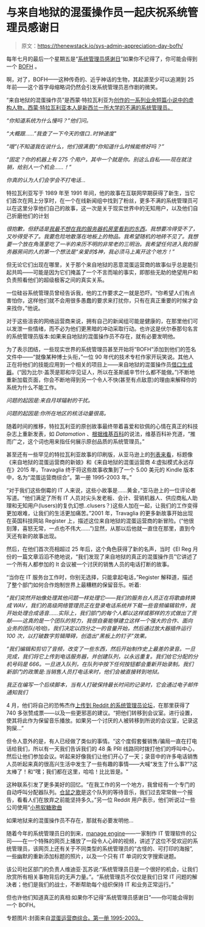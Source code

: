 # 与来自地狱的混蛋操作员一起庆祝系统管理员感谢日

> 原文：<https://thenewstack.io/sys-admin-appreciation-day-bofh/>

每年七月的最后一个星期五是“[系统管理员感谢日](https://en.wikipedia.org/wiki/System_Administrator_Appreciation_Day)”如果你不记得了，你可能会得到一个 [BOFH](https://web.archive.org/web/20160208044707/http://bofh.ntk.net/BOFH/) 。

啊，对了，BOFH——这种传奇的、近乎神话的生物，其起源至少可以追溯到 25 年前——这个首字母缩略词仍然会引发系统管理员恶作剧的微笑。

“来自地狱的混蛋操作员”是西蒙·特拉瓦利亚为[创作的一系列业余短篇小说中的虚构人物，西蒙·特拉瓦利亚本人是新西兰一所大学的不满的系统管理员。](http://bofh.bjash.com/)

*“你知道系统为什么慢吗？”他们问。*

*“大概跟……”我查了一下今天的借口..时钟速度"*

*“哦”(不知道我在说什么，他们很满意)“你知道什么时候能修好吗？”*

*“固定？你的机器上有 275 个用户，其中一个就是你。别这么自私——现在就注销，给别人一个机会……！”*

*你真的认为人们会学会不打电话…*

特拉瓦利亚写于 1989 年至 1991 年间，他的故事在互联网早期获得了新生，当它们首次在网上分享时，在一个在线新闻组中找到了粉丝，更多不满的系统管理员可以在这里分享他们自己的故事，这一次是关于现实世界中的无知用户，以及他们自己折磨他们的计划

*很抱歉，但舒适是[我最不想在我的服务器机房里看到的东西](https://banana.fish/sysadmin/ASR.Quotes)。我想要冷得受不了，又吵得受不了。我要危险地散落在地板上的物品。我希望随机的地砖不见了。我想要一个放在角落里吃了一半的来历不明的非常老的三明治。我希望任何进入我的服务器房间的人的第一个想法是“亲爱的$神，我必须马上离开这个地方！”*

但无论它们出现在哪里，关于那个来自地狱的恶意混蛋运营商的故事似乎总是能引起共鸣——可能是因为它们掩盖了一个不言而喻的事实，即那些无助的绝望用户和负责照看他们的超级极客之间的真实关系。

一位硅谷系统管理员曾经告诉我，他的工作要求之一就是恐吓。“你希望人们有点害怕你，这样他们就不会用很多愚蠢的要求来打扰你，只有在真正重要的时候才会来找你，”他说。

对于这些沮丧的网络运营商来说，拥有自己的新闻组可能是健康的，在那里他们可以发泄一些情绪，而不必为他们更黑暗的冲动采取行动。也许这是伏尔泰那句名言的系统管理员版本:如果来自地狱的混蛋操作员不存在，就有必要发明他。

为了表示团结，一些现实世界的系统管理员甚至开始将“BOFH”添加到他们的签名文件中——“就像某种博士头衔，”一位 90 年代的技术专栏作家开玩笑说。其他人正在将他们的技能应用到一个相关的项目上——来自地狱的混蛋操作员[借口生成器](http://pages.cs.wisc.edu/~ballard/bofh/)。(“因为比尔·盖茨是耶和华见证人，所以在圣斯威辛节什么都不能做。”)不断地重新加载页面，你会不断地得到另一个令人不快(甚至有点敌意)的理由来解释你的系统为什么不能工作。

*问题的起因是:来自月球辐射的干扰。*

*问题的起因是:你所在地区的核活动量很高。*

随着时间的推移，特拉瓦利亚的原创故事最终带着喜爱和钦佩的心情在真正的科技杂志上重新发表，如 *Datamation* 、[根据维基百科](https://en.wikipedia.org/wiki/Bofh)的说法，维基百科补充道，“推而广之，这个词也用来指任何展示原创品质的系统管理员。”

甚至还有一些罕见的特拉瓦利亚故事的印刷版，从亚马逊上的[列表来看](https://www.amazon.com/s/ref=nb_sb_noss/188-8500538-8644613?url=search-alias%3Daps&field-keywords=bastard%20operator%20from%20Hell)，标题像《来自地狱的混蛋运营商的新娘》和《来自地狱的混蛋运营商 4:虚拟模式永远存在》2015 年，Travaglia 终于将这些故事收集到了一个 5.00 美元的 Kindle 版本中，名为“混蛋运营商综合”。第一册 1995-2003 年。”

“对于我们这些倒霉的 IT 人来说，这些小故事是……黄金，”亚马逊上的一位评论者写道。“他们满足了所有 IT 人员对尖头发老板、会计、营销机器人、供应商私人助理和无知用户(lusers)的复仇幻想..clusers？)这些人加在一起，让我们的工作变得更加艰难，让我们的生活更加痛苦。”2001 年，Travaglia 的更多新故事开始出现在英国科技网站 Register 上，描述这位来自地狱的混蛋运营商的新冒险。(“他很刻薄，喜怒无常，一点也不伟大……”)显然，从那以后他就一直住在那里，直到今天还有新的故事出现。

然后，在他们首次亮相超过 25 年后，这个角色获得了新的名声，当时《El Reg 月份的一篇文章滔滔不绝地说，“我们发现了来自地狱的真正的混蛋操作员”它讲述了一个所有人都参加的 It 会议被一个讨厌的销售人员的电话打断的故事。

“当你在 IT 服务台工作时，你别无选择，只能拿起电话，”Register 解释道，描述了整个部门如何合作炮制世界上最糟糕的保留音乐。听着:

*“我们突然开始像处理其他问题一样处理它——我们的服务台人员正在将歌曲转换成 WAV，我们的高级网络管理员正在登录电话系统并下载一些音频编辑软件，我开始处理合成语音……实际上，我们部门的每个人都以这样或那样的方式做出了贡献——这真的是一个团队的努力，我很自豪能够建立这样一个强大的合作、面向业务的团队(哈哈)。我们决定以四分之一的音量开始，然后通过放大器插件运行 100 次，以打破数字剪辑障碍，创造出“黑板上的钉子”效果。*

*“我们编辑和剪切了音频，改变了一些东西，然后开始制作史上最差的录音。一旦完成，我们将它上传到电话服务器，并创建队列，以永远重复。我们给它分配的分机号码是 666。一旦进入队列，在队列中按下任何按钮都会重新开始录制。我们新部门的政策是:当销售人员打电话来时，他们会被直接转到地狱。*

*我正在编写一个后续脚本，当有人打破保持最长时间的记录时，它会通过电子邮件通知我们*

4 月，他们将自己的恐怖杰作[上传到 Reddit 的系统管理员论坛](https://www.reddit.com/r/sysadmin/comments/4gla0x/extension_666_hell_we_are_sick_of_cold_sales/)，在那里获得了 740 多张赞成票——以及一些更邪恶的建议。“把他们转移到会议室。进行设置，使其将此作为保留音乐播放。如果另一个讨厌的人被转移到所说的会议室，记录这狗屎…”

但令人意外的是，有人已经做了类似的事情。“这个度假套餐销售/骗局一直在打电话给我们，所以有一天我们告诉我们的 48 条 PRI 线路同时拨打他们的呼叫中心，然后让他们参加会议。听起来好像我们让他们开心了一天；录音中的许多电话销售人员听起来真的很高兴生活中发生了一些有趣的事情——大喊“发生了什么事?”?这太棒了！和“嘿；我们都在这里，哈哈！比比皆是。"

这种联系引发了更多美好的回忆。“在我工作的另一个地方，我曾经有一个专门的自动呼叫分配器队列。[仓鼠之歌](https://www.youtube.com/watch?v=1qN72LEQnaU)是这个队列的等待音乐，我们过去常常做一个报告，看看人们在放弃之前能坚持多久。”另一位 Reddit 用户表示，他们听说过一些公司使用“[小熊软糖歌曲](https://www.youtube.com/watch?v=bURfoLmtrLU)

如果地狱来的混蛋操作员不存在，那就有必要发明他…

随着今年的系统管理员日的到来，[manage engine](https://www.manageengine.com/)——一家制作 IT 管理软件的公司——在一个特殊的网页上播放了一段令人心碎的视频，讲述了这位不受欢迎的系统管理员，该网页上还有关于不同类型的系统管理员的“古怪的、可打印的海报”,一些幽默的重新添加标题的照片，以及一个只有 IT 单词的文字搜索谜题。

该公司社区部门的负责人维迪亚·瓦苏说:“系统管理员日是一个很好的机会，让我们欣赏所有相关事物背后的无声力量。”。“系统管理员不仅仅是我们日常 IT 问题的解决者；他们是我们的战士，不断帮助每个组织保持 IT 和业务正常运行。”

但也许他们知道真正的真相:如果你不记得“系统管理员感谢日”——你可能会得到一个 BOFH。

专题图片:封面来自[混蛋运营商综合。第一册 1995-2003。](https://www.amazon.com/Bastard-Operator-Omnibus-Book-1995-2003-ebook/dp/B00QVX1MWU/ref=sr_1_1?ie=UTF8&qid=1469812160&sr=8-1&keywords=BOFH#nav-subnav)

<svg xmlns:xlink="http://www.w3.org/1999/xlink" viewBox="0 0 68 31" version="1.1"><title>Group</title> <desc>Created with Sketch.</desc></svg>